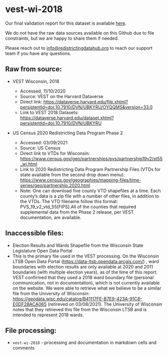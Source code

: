 # vest-wi-2018

Our final validation report for this dataset is available [here](https://redistrictingdatahub.org/dataset/vest-2018-wisconsin-precinct-and-election-results/).

We do not have the raw data sources available on this Github due to file constraints, but we are happy to share them if needed. 

Please reach out to info@redistrictingdatahub.org to reach our support team if you have any questions.

## Raw from source: 

- VEST Wisconsin, 2018
    - Accessed, 11/10/2020
    - Source: VEST on the Harvard Dataverse
    - Direct link: https://dataverse.harvard.edu/file.xhtml?persistentId=doi:10.7910/DVN/UBKYRU/OYQQMS&version=33.0 
    - Link to VEST 2018 Datasets:  https://dataverse.harvard.edu/dataset.xhtml?persistentId=doi:10.7910/DVN/UBKYRU 
    
- US Census 2020 Redistricting Data Program Phase 2
    - Accessed: 03/09/2021
    - Source: US Census
    - Direct link to VTDs for Wisconsin: https://www.census.gov/geo/partnerships/pvs/partnership19v2/st55_wi.html 
    - Link to 2020 Redistricting Data Program Partnership Files (VTDs for state available from the second drop down menu): https://www.census.gov/geographies/mapping-files/time-series/geo/partnership.2020.html 
    - Note: One can download five county VTD shapefiles at a time. Each county’s data is a zip file with a number of other files, in addition to the VTDs. The VTD filename follow this format: PVS_19_v2_vtd_55[FIPS].All of the counties that required supplemental data from the Phase 2 release, per VEST documentation, are available.
    
    
## Inaccessible files: 
- Election Results and Wards Shapefile from the Wisconsin State Legislature Open Data Portal
- This is the primary file used in the VEST processing. On the Wisconsin LTSB Open Data Portal (https://data-ltsb.opendata.arcgis.com/) , ward boundaries with election results are only available at 2020 and 2011 boundaries (with multiple election years), as of the time of this report. VEST confirmed that they used a 2018 ward boundary file (personal communication, not in documentation), which is not currently available on the website. We were able to retrieve what we believe to be a similar file from the University of Wisconsin: https://geodata.wisc.edu/catalog/B41117FE-B7E9-423A-91C8-E0DF28ACA065 (retireved on 03/08/2021). The University of Wisconsin notes that they retrieved this file from the Wisconsin LTSB and is intended to represent 2018 wards.

## File processing: 

- `vest-wi-2018` - processing and documentation in markdown cells and comments
